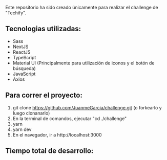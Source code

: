  Este repositorio ha sido creado únicamente para realizar el challenge de "Techify".

## Tecnologias utilizadas:

 - Sass
 - NextJS
 - ReactJS
 - TypeScript
 - Material UI (Principalmente para utilización de iconos y el botón de búsqueda)
 - JavaScript
 - Axios
 
 ## Para correr el proyecto:
 
 1. git clone https://github.com/JuanmeGarcia/challenge.git (o forkearlo y luego clonanarlo)
 2. En la terminal de comandos, ejecutar "cd ./challenge"
 3. yarn 
 4. yarn dev
 5. En el navegador, ir a http://localhost:3000

## Tiempo total de desarrollo:
